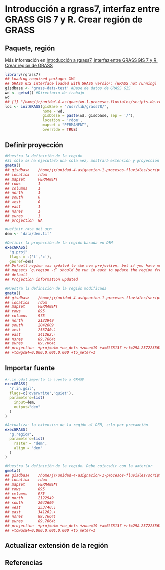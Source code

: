 Introducción a rgrass7, interfaz entre GRASS GIS 7 y R. Crear región de GRASS
================

<!-- Este .md fue generado a partir del .Rmd homónimo. Edítese el .Rmd -->
Paquete, región
---------------

Más información en [Introducción a rgrass7, interfaz entre GRASS GIS 7 y R. Crear región de GRASS](intro-rgrass.md)

``` r
library(rgrass7)
## Loading required package: XML
## GRASS GIS interface loaded with GRASS version: (GRASS not running)
gisdbase <- 'grass-data-test' #Base de datos de GRASS GIS
wd <- getwd() #Directorio de trabajo
wd
## [1] "/home/jr/unidad-4-asignacion-1-procesos-fluviales/scripts-de-referencia"
loc <- initGRASS(gisBase = "/usr/lib/grass78/",
                 home = wd,
                 gisDbase = paste(wd, gisdbase, sep = '/'),
                 location = 'rdom',
                 mapset = "PERMANENT",
                 override = TRUE)
```

Definir proyección
------------------

``` r
#Muestra la definición de la región
#Si sólo se ha ejecutado una sola vez, mostrará extensión y proyección indefinidas
gmeta()
## gisdbase    /home/jr/unidad-4-asignacion-1-procesos-fluviales/scripts-de-referencia/grass-data-test 
## location    rdom 
## mapset      PERMANENT 
## rows        1 
## columns     1 
## north       1 
## south       0 
## west        0 
## east        1 
## nsres       1 
## ewres       1 
## projection  NA

#Definir ruta del DEM
dem <- 'data/dem.tif'

#Definir la proyección de la región basada en DEM
execGRASS(
  "g.proj",
  flags = c('t','c'),
  georef=dem)
## Default region was updated to the new projection, but if you have multiple
## mapsets `g.region -d` should be run in each to update the region from the
## default
## Projection information updated

#Muestra la definición de la región modificada
gmeta()
## gisdbase    /home/jr/unidad-4-asignacion-1-procesos-fluviales/scripts-de-referencia/grass-data-test 
## location    rdom 
## mapset      PERMANENT 
## rows        895 
## columns     975 
## north       2122949 
## south       2042609 
## west        253740.1 
## east        341262.4 
## nsres       89.76646 
## ewres       89.76646 
## projection  +proj=utm +no_defs +zone=19 +a=6378137 +rf=298.257223563
## +towgs84=0.000,0.000,0.000 +to_meter=1
```

Importar fuente
---------------

``` r
#r.in.gdal importa la fuente a GRASS
execGRASS(
  "r.in.gdal",
  flags=c('overwrite','quiet'),
  parameters=list(
    input=dem,
    output="dem"
  )
)

#Actualizar la extensión de la región al DEM, sólo por precaución
execGRASS(
  "g.region",
  parameters=list(
    raster = "dem",
    align = "dem"
  )
)

#Muestra la definición de la región. Debe coincidir con la anterior
gmeta()
## gisdbase    /home/jr/unidad-4-asignacion-1-procesos-fluviales/scripts-de-referencia/grass-data-test 
## location    rdom 
## mapset      PERMANENT 
## rows        895 
## columns     975 
## north       2122949 
## south       2042609 
## west        253740.1 
## east        341262.4 
## nsres       89.76646 
## ewres       89.76646 
## projection  +proj=utm +no_defs +zone=19 +a=6378137 +rf=298.257223563
## +towgs84=0.000,0.000,0.000 +to_meter=1
```

Actualizar extensión de la región
---------------------------------

Referencias
-----------
